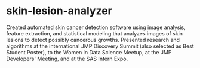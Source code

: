 # skin-lesion-analyzer
Created automated skin cancer detection software using image analysis, feature extraction, and statistical modeling that analyzes images of skin lesions to detect possibly cancerous growths. Presented research and algorithms at the international JMP Discovery Summit (also selected as Best Student Poster), to the Women in Data Science Meetup, at the JMP Developers' Meeting, and at the SAS Intern Expo.
